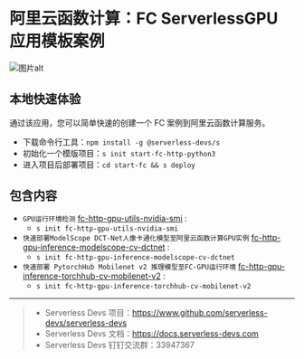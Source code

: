 # 阿里云函数计算：FC ServerlessGPU 应用模板案例

![图片alt](https://github.com/devsapp/start-fc-gpu/blob/main/materials/logo.png?raw=true)

## 本地快速体验

通过该应用，您可以简单快速的创建一个 FC 案例到阿里云函数计算服务。

- 下载命令行工具：`npm install -g @serverless-devs/s`
- 初始化一个模版项目：`s init start-fc-http-python3`
- 进入项目后部署项目：`cd start-fc && s deploy`

## 包含内容

- ```GPU运行环境检测``` [fc-http-gpu-utils-nvidia-smi](fc-http-gpu-utils-nvidia-smi/src) : 
    - `s init fc-http-gpu-utils-nvidia-smi`
- ```快速部署ModelScope DCT-Net人像卡通化模型至阿里云函数计算GPU实例``` [fc-http-gpu-inference-modelscope-cv-dctnet](fc-http-gpu-inference-modelscope-cv-dctnet/src) : 
    - `s init fc-http-gpu-inference-modelscope-cv-dctnet`
- ```快速部署 PytorchHub Mobilenet v2 推理模型至FC-GPU运行环境``` [fc-http-gpu-inference-torchhub-cv-mobilenet-v2](fc-http-gpu-inference-torchhub-cv-mobilenet-v2) : 
    - `s init fc-http-gpu-inference-torchhub-cv-mobilenet-v2`

---

> - Serverless Devs 项目：https://www.github.com/serverless-devs/serverless-devs
> - Serverless Devs 文档：https://docs.serverless-devs.com
> - Serverless Devs 钉钉交流群：33947367
